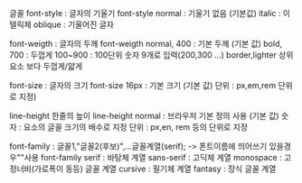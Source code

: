 글꼴
font-style : 글자의 기울기 
  font-style
    normal : 기울기 없음 (기본값)
    italic : 이텔릭체
    oblique : 기울어진 글자 

font-weigth : 글자의 두께 
  font-weigth
    normal, 400 : 기본 두께 (기본 값)
    bold, 700 : 두껍게
    100~900 : 100단위 숫자 9개로 입력(200,300 ...)
    border,lighter 상위 요소 보다 두껍게/얇게 

font-size : 글자의 크기
  font-size
    16px : 기본 크기 (기본 값)
    단위 : px,em,rem 단위로 지정)

line-height 한줄의 높이
  line-height
    normal : 브라우저 기본 정의 사용 (기본 값)
    숫자 : 요소의 글꼴 크기의 배수로 지정
    단위 : px,en, rem 등의 단위로  지정

font-family : 글꼴1,"글꼴2(후보)",...글꼴계열(serif);
-> 폰트이름에 띄어쓰기 있을경우""사용
  font-family
    serif : 바탕체 계열
    sans-serif : 고딕체 계열
    monospace : 고정너비(가로폭이 동등) 글꼴 계열
    cursive : 필기체 계열
    fantasy : 장식 글꼴 계열